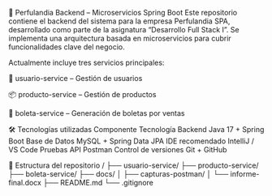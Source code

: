 🧴 Perfulandia Backend – Microservicios Spring Boot
Este repositorio contiene el backend del sistema para la empresa Perfulandia SPA, desarrollado como parte de la asignatura “Desarrollo Full Stack I”. Se implementa una arquitectura basada en microservicios para cubrir funcionalidades clave del negocio.

Actualmente incluye tres servicios principales:

👤 usuario-service – Gestión de usuarios

📦 producto-service – Gestión de productos

🧾 boleta-service – Generación de boletas por ventas

🛠️ Tecnologías utilizadas
Componente	Tecnología
Backend	Java 17 + Spring Boot
Base de Datos	MySQL + Spring Data JPA
IDE recomendado	IntelliJ / VS Code
Pruebas API	Postman
Control de versiones	Git + GitHub

📂 Estructura del repositorio
/
├── usuario-service/
├── producto-service/
├── boleta-service/
├── docs/
│ ├── capturas-postman/
│ └── informe-final.docx
├── README.md
└── .gitignore
